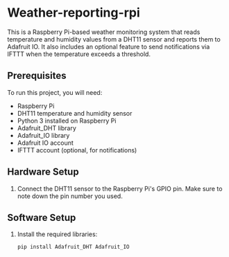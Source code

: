 # Weather-reporting-rpi

This is a Raspberry Pi-based weather monitoring system that reads temperature and humidity values from a DHT11 sensor and reports them to Adafruit IO. It also includes an optional feature to send notifications via IFTTT when the temperature exceeds a threshold.

## Prerequisites

To run this project, you will need:

- Raspberry Pi
- DHT11 temperature and humidity sensor
- Python 3 installed on Raspberry Pi
- Adafruit_DHT library
- Adafruit_IO library
- Adafruit IO account
- IFTTT account (optional, for notifications)

## Hardware Setup

1. Connect the DHT11 sensor to the Raspberry Pi's GPIO pin. Make sure to note down the pin number you used.

## Software Setup

1. Install the required libraries:

   ```bash
   pip install Adafruit_DHT Adafruit_IO
